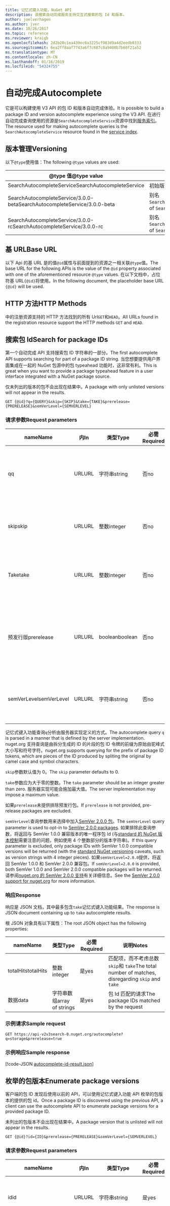 ```yaml
---
title: 记忆式键入功能，NuGet API
description: 该搜索自动完成服务支持交互式搜索的包 Id 和版本。
author: joelverhagen
ms.author: jver
ms.date: 10/26/2017
ms.topic: reference
ms.reviewer: kraigb
ms.openlocfilehash: 2d2b20c1ea439ec0a3225cf983d9a4d2eedb0333
ms.sourcegitcommit: 6ea2ff8aaf7743a6f7c687c8a9400b7b60f21a52
ms.translationtype: MT
ms.contentlocale: zh-CN
ms.lasthandoff: 01/16/2019
ms.locfileid: "54324755"
---
```

# <a name="autocomplete"></a><span data-ttu-id="e88b4-103">自动完成</span><span class="sxs-lookup"><span data-stu-id="e88b4-103">Autocomplete</span></span>

<span data-ttu-id="e88b4-104">它是可以构建使用 V3 API 的包 ID 和版本自动完成体验。</span><span class="sxs-lookup"><span data-stu-id="e88b4-104">It is possible to build a package ID and version autocomplete experience using the V3 API.</span></span> <span data-ttu-id="e88b4-105">在进行自动完成查询使用的资源是`SearchAutocompleteService`资源中找到[服务索引](service-index.md)。</span><span class="sxs-lookup"><span data-stu-id="e88b4-105">The resource used for making autocomplete queries is the `SearchAutocompleteService` resource found in the [service index](service-index.md).</span></span>

## <a name="versioning"></a><span data-ttu-id="e88b4-106">版本管理</span><span class="sxs-lookup"><span data-stu-id="e88b4-106">Versioning</span></span>

<span data-ttu-id="e88b4-107">以下`@type`使用值：</span><span class="sxs-lookup"><span data-stu-id="e88b4-107">The following `@type` values are used:</span></span>

<span data-ttu-id="e88b4-108">@type 值</span><span class="sxs-lookup"><span data-stu-id="e88b4-108">@type value</span></span>                          | <span data-ttu-id="e88b4-109">说明</span><span class="sxs-lookup"><span data-stu-id="e88b4-109">Notes</span></span>
------------------------------------ | -----
<span data-ttu-id="e88b4-110">SearchAutocompleteService</span><span class="sxs-lookup"><span data-stu-id="e88b4-110">SearchAutocompleteService</span></span>            | <span data-ttu-id="e88b4-111">初始版本</span><span class="sxs-lookup"><span data-stu-id="e88b4-111">The initial release</span></span>
<span data-ttu-id="e88b4-112">SearchAutocompleteService/3.0.0-beta</span><span class="sxs-lookup"><span data-stu-id="e88b4-112">SearchAutocompleteService/3.0.0-beta</span></span> | <span data-ttu-id="e88b4-113">别名 `SearchAutocompleteService`</span><span class="sxs-lookup"><span data-stu-id="e88b4-113">Alias of `SearchAutocompleteService`</span></span>
<span data-ttu-id="e88b4-114">SearchAutocompleteService/3.0.0-rc</span><span class="sxs-lookup"><span data-stu-id="e88b4-114">SearchAutocompleteService/3.0.0-rc</span></span>   | <span data-ttu-id="e88b4-115">别名 `SearchAutocompleteService`</span><span class="sxs-lookup"><span data-stu-id="e88b4-115">Alias of `SearchAutocompleteService`</span></span>

## <a name="base-url"></a><span data-ttu-id="e88b4-116">基 URL</span><span class="sxs-lookup"><span data-stu-id="e88b4-116">Base URL</span></span>

<span data-ttu-id="e88b4-117">以下 Api 的基 URL 是的值`@id`属性与前面提到的资源之一相关联`@type`值。</span><span class="sxs-lookup"><span data-stu-id="e88b4-117">The base URL for the following APIs is the value of the `@id` property associated with one of the aforementioned resource `@type` values.</span></span> <span data-ttu-id="e88b4-118">在以下文档中，占位符基 URL`{@id}`将使用。</span><span class="sxs-lookup"><span data-stu-id="e88b4-118">In the following document, the placeholder base URL `{@id}` will be used.</span></span>

## <a name="http-methods"></a><span data-ttu-id="e88b4-119">HTTP 方法</span><span class="sxs-lookup"><span data-stu-id="e88b4-119">HTTP Methods</span></span>

<span data-ttu-id="e88b4-120">中的注册资源支持的 HTTP 方法找到的所有 Url`GET`和`HEAD`。</span><span class="sxs-lookup"><span data-stu-id="e88b4-120">All URLs found in the registration resource support the HTTP methods `GET` and `HEAD`.</span></span>

## <a name="search-for-package-ids"></a><span data-ttu-id="e88b4-121">搜索包 Id</span><span class="sxs-lookup"><span data-stu-id="e88b4-121">Search for package IDs</span></span>

<span data-ttu-id="e88b4-122">第一个自动完成 API 支持搜索包 ID 字符串的一部分。</span><span class="sxs-lookup"><span data-stu-id="e88b4-122">The first autocomplete API supports searching for part of a package ID string.</span></span> <span data-ttu-id="e88b4-123">当您想要提供用户界面集成在一起的 NuGet 包源中的包 typeahead 功能时，这非常有利。</span><span class="sxs-lookup"><span data-stu-id="e88b4-123">This is great when you want to provide a package typeahead feature in a user interface integrated with a NuGet package source.</span></span>

<span data-ttu-id="e88b4-124">仅未列出的版本的包不会出现在结果中。</span><span class="sxs-lookup"><span data-stu-id="e88b4-124">A package with only unlisted versions will not appear in the results.</span></span>

    GET {@id}?q={QUERY}&skip={SKIP}&take={TAKE}&prerelease={PRERELEASE}&semVerLevel={SEMVERLEVEL}

### <a name="request-parameters"></a><span data-ttu-id="e88b4-125">请求参数</span><span class="sxs-lookup"><span data-stu-id="e88b4-125">Request parameters</span></span>

<span data-ttu-id="e88b4-126">name</span><span class="sxs-lookup"><span data-stu-id="e88b4-126">Name</span></span>        | <span data-ttu-id="e88b4-127">内</span><span class="sxs-lookup"><span data-stu-id="e88b4-127">In</span></span>     | <span data-ttu-id="e88b4-128">类型</span><span class="sxs-lookup"><span data-stu-id="e88b4-128">Type</span></span>    | <span data-ttu-id="e88b4-129">必需</span><span class="sxs-lookup"><span data-stu-id="e88b4-129">Required</span></span> | <span data-ttu-id="e88b4-130">说明</span><span class="sxs-lookup"><span data-stu-id="e88b4-130">Notes</span></span>
----------- | ------ | ------- | -------- | -----
<span data-ttu-id="e88b4-131">q</span><span class="sxs-lookup"><span data-stu-id="e88b4-131">q</span></span>           | <span data-ttu-id="e88b4-132">URL</span><span class="sxs-lookup"><span data-stu-id="e88b4-132">URL</span></span>    | <span data-ttu-id="e88b4-133">字符串</span><span class="sxs-lookup"><span data-stu-id="e88b4-133">string</span></span>  | <span data-ttu-id="e88b4-134">否</span><span class="sxs-lookup"><span data-stu-id="e88b4-134">no</span></span>       | <span data-ttu-id="e88b4-135">要与包 Id 进行比较的字符串</span><span class="sxs-lookup"><span data-stu-id="e88b4-135">The string to compare against package IDs</span></span>
<span data-ttu-id="e88b4-136">skip</span><span class="sxs-lookup"><span data-stu-id="e88b4-136">skip</span></span>        | <span data-ttu-id="e88b4-137">URL</span><span class="sxs-lookup"><span data-stu-id="e88b4-137">URL</span></span>    | <span data-ttu-id="e88b4-138">整数</span><span class="sxs-lookup"><span data-stu-id="e88b4-138">integer</span></span> | <span data-ttu-id="e88b4-139">否</span><span class="sxs-lookup"><span data-stu-id="e88b4-139">no</span></span>       | <span data-ttu-id="e88b4-140">要分页的跳过的结果数</span><span class="sxs-lookup"><span data-stu-id="e88b4-140">The number of results to skip, for pagination</span></span>
<span data-ttu-id="e88b4-141">Take</span><span class="sxs-lookup"><span data-stu-id="e88b4-141">take</span></span>        | <span data-ttu-id="e88b4-142">URL</span><span class="sxs-lookup"><span data-stu-id="e88b4-142">URL</span></span>    | <span data-ttu-id="e88b4-143">整数</span><span class="sxs-lookup"><span data-stu-id="e88b4-143">integer</span></span> | <span data-ttu-id="e88b4-144">否</span><span class="sxs-lookup"><span data-stu-id="e88b4-144">no</span></span>       | <span data-ttu-id="e88b4-145">要为分页返回的结果数</span><span class="sxs-lookup"><span data-stu-id="e88b4-145">The number of results to return, for pagination</span></span>
<span data-ttu-id="e88b4-146">预发行版</span><span class="sxs-lookup"><span data-stu-id="e88b4-146">prerelease</span></span>  | <span data-ttu-id="e88b4-147">URL</span><span class="sxs-lookup"><span data-stu-id="e88b4-147">URL</span></span>    | <span data-ttu-id="e88b4-148">boolean</span><span class="sxs-lookup"><span data-stu-id="e88b4-148">boolean</span></span> | <span data-ttu-id="e88b4-149">否</span><span class="sxs-lookup"><span data-stu-id="e88b4-149">no</span></span>       | <span data-ttu-id="e88b4-150">`true` 或`false`确定是否包括[预发行包](../create-packages/prerelease-packages.md)</span><span class="sxs-lookup"><span data-stu-id="e88b4-150">`true` or `false` determining whether to include [pre-release packages](../create-packages/prerelease-packages.md)</span></span>
<span data-ttu-id="e88b4-151">semVerLevel</span><span class="sxs-lookup"><span data-stu-id="e88b4-151">semVerLevel</span></span> | <span data-ttu-id="e88b4-152">URL</span><span class="sxs-lookup"><span data-stu-id="e88b4-152">URL</span></span>    | <span data-ttu-id="e88b4-153">字符串</span><span class="sxs-lookup"><span data-stu-id="e88b4-153">string</span></span>  | <span data-ttu-id="e88b4-154">否</span><span class="sxs-lookup"><span data-stu-id="e88b4-154">no</span></span>       | <span data-ttu-id="e88b4-155">SemVer 1.0.0 版本字符串</span><span class="sxs-lookup"><span data-stu-id="e88b4-155">A SemVer 1.0.0 version string</span></span> 

<span data-ttu-id="e88b4-156">记忆式键入功能查询`q`分析由服务器实现定义的方式。</span><span class="sxs-lookup"><span data-stu-id="e88b4-156">The autocomplete query `q` is parsed in a manner that is defined by the server implementation.</span></span> <span data-ttu-id="e88b4-157">nuget.org 支持查询是由拆分生成的 ID 的片段的包 ID 令牌的前缀为原始由驼峰式大小写和符号字符。</span><span class="sxs-lookup"><span data-stu-id="e88b4-157">nuget.org supports querying for the prefix of package ID tokens, which are pieces of the ID produced by spliting the original by camel case and symbol characters.</span></span>

<span data-ttu-id="e88b4-158">`skip`参数默认值为 0。</span><span class="sxs-lookup"><span data-stu-id="e88b4-158">The `skip` parameter defaults to 0.</span></span>

<span data-ttu-id="e88b4-159">`take`参数应为大于零的整数。</span><span class="sxs-lookup"><span data-stu-id="e88b4-159">The `take` parameter should be an integer greater than zero.</span></span> <span data-ttu-id="e88b4-160">服务器实现可能会施加最大值。</span><span class="sxs-lookup"><span data-stu-id="e88b4-160">The server implementation may impose a maximum value.</span></span>

<span data-ttu-id="e88b4-161">如果`prerelease`未提供排除预发行包。</span><span class="sxs-lookup"><span data-stu-id="e88b4-161">If `prerelease` is not provided, pre-release packages are excluded.</span></span>

<span data-ttu-id="e88b4-162">`semVerLevel`查询参数用来选择中加入[SemVer 2.0.0 包](https://github.com/NuGet/Home/wiki/SemVer2-support-for-nuget.org-%28server-side%29#identifying-semver-v200-packages)。</span><span class="sxs-lookup"><span data-stu-id="e88b4-162">The `semVerLevel` query parameter is used to opt-in to [SemVer 2.0.0 packages](https://github.com/NuGet/Home/wiki/SemVer2-support-for-nuget.org-%28server-side%29#identifying-semver-v200-packages).</span></span>
<span data-ttu-id="e88b4-163">如果排除此查询参数，将返回与 SemVer 1.0.0 兼容版本的唯一程序包 Id (与[standard 的 NuGet 版本控制](../reference/package-versioning.md)需要注意的问题，例如使用 4 个整数部分的版本字符串)。</span><span class="sxs-lookup"><span data-stu-id="e88b4-163">If this query parameter is excluded, only package IDs with SemVer 1.0.0 compatible versions will be returned (with the [standard NuGet versioning](../reference/package-versioning.md) caveats, such as version strings with 4 integer pieces).</span></span>
<span data-ttu-id="e88b4-164">如果`semVerLevel=2.0.0`提供，将返回 SemVer 1.0.0 和 SemVer 2.0.0 兼容包。</span><span class="sxs-lookup"><span data-stu-id="e88b4-164">If `semVerLevel=2.0.0` is provided, both SemVer 1.0.0 and SemVer 2.0.0 compatible packages will be returned.</span></span> <span data-ttu-id="e88b4-165">请参阅[nuget.org 的 SemVer 2.0.0 支持](https://github.com/NuGet/Home/wiki/SemVer2-support-for-nuget.org-%28server-side%29)有关详细信息。</span><span class="sxs-lookup"><span data-stu-id="e88b4-165">See the [SemVer 2.0.0 support for nuget.org](https://github.com/NuGet/Home/wiki/SemVer2-support-for-nuget.org-%28server-side%29) for more information.</span></span>

### <a name="response"></a><span data-ttu-id="e88b4-166">响应</span><span class="sxs-lookup"><span data-stu-id="e88b4-166">Response</span></span>

<span data-ttu-id="e88b4-167">响应是 JSON 文档，其中最多包含`take`记忆式键入功能结果。</span><span class="sxs-lookup"><span data-stu-id="e88b4-167">The response is JSON document containing up to `take` autocomplete results.</span></span>

<span data-ttu-id="e88b4-168">根 JSON 对象具有以下属性：</span><span class="sxs-lookup"><span data-stu-id="e88b4-168">The root JSON object has the following properties:</span></span>

<span data-ttu-id="e88b4-169">name</span><span class="sxs-lookup"><span data-stu-id="e88b4-169">Name</span></span>      | <span data-ttu-id="e88b4-170">类型</span><span class="sxs-lookup"><span data-stu-id="e88b4-170">Type</span></span>             | <span data-ttu-id="e88b4-171">必需</span><span class="sxs-lookup"><span data-stu-id="e88b4-171">Required</span></span> | <span data-ttu-id="e88b4-172">说明</span><span class="sxs-lookup"><span data-stu-id="e88b4-172">Notes</span></span>
--------- | ---------------- | -------- | -----
<span data-ttu-id="e88b4-173">totalHits</span><span class="sxs-lookup"><span data-stu-id="e88b4-173">totalHits</span></span> | <span data-ttu-id="e88b4-174">整数</span><span class="sxs-lookup"><span data-stu-id="e88b4-174">integer</span></span>          | <span data-ttu-id="e88b4-175">是</span><span class="sxs-lookup"><span data-stu-id="e88b4-175">yes</span></span>      | <span data-ttu-id="e88b4-176">匹配项，而不考虑总数`skip`和 `take`</span><span class="sxs-lookup"><span data-stu-id="e88b4-176">The total number of matches, disregarding `skip` and `take`</span></span>
<span data-ttu-id="e88b4-177">数据</span><span class="sxs-lookup"><span data-stu-id="e88b4-177">data</span></span>      | <span data-ttu-id="e88b4-178">字符串数组</span><span class="sxs-lookup"><span data-stu-id="e88b4-178">array of strings</span></span> | <span data-ttu-id="e88b4-179">是</span><span class="sxs-lookup"><span data-stu-id="e88b4-179">yes</span></span>      | <span data-ttu-id="e88b4-180">包 Id 匹配的请求</span><span class="sxs-lookup"><span data-stu-id="e88b4-180">The package IDs matched by the request</span></span>

### <a name="sample-request"></a><span data-ttu-id="e88b4-181">示例请求</span><span class="sxs-lookup"><span data-stu-id="e88b4-181">Sample request</span></span>

    GET https://api-v2v3search-0.nuget.org/autocomplete?q=storage&prerelease=true

### <a name="sample-response"></a><span data-ttu-id="e88b4-182">示例响应</span><span class="sxs-lookup"><span data-stu-id="e88b4-182">Sample response</span></span>

[!code-JSON [autocomplete-id-result.json](./_data/autocomplete-id-result.json)]

## <a name="enumerate-package-versions"></a><span data-ttu-id="e88b4-183">枚举的包版本</span><span class="sxs-lookup"><span data-stu-id="e88b4-183">Enumerate package versions</span></span>

<span data-ttu-id="e88b4-184">客户端的包 ID 发现后使用以前的 API，可以使用记忆式键入功能 API 枚举的包版本的提供的包 id。</span><span class="sxs-lookup"><span data-stu-id="e88b4-184">Once a package ID is discovered using the previous API, a client can use the autocomplete API to enumerate package versions for a provided package ID.</span></span>

<span data-ttu-id="e88b4-185">未列出的包版本不会出现在结果中。</span><span class="sxs-lookup"><span data-stu-id="e88b4-185">A package version that is unlisted will not appear in the results.</span></span>

    GET {@id}?id={ID}&prerelease={PRERELEASE}&semVerLevel={SEMVERLEVEL}

### <a name="request-parameters"></a><span data-ttu-id="e88b4-186">请求参数</span><span class="sxs-lookup"><span data-stu-id="e88b4-186">Request parameters</span></span>

<span data-ttu-id="e88b4-187">name</span><span class="sxs-lookup"><span data-stu-id="e88b4-187">Name</span></span>        | <span data-ttu-id="e88b4-188">内</span><span class="sxs-lookup"><span data-stu-id="e88b4-188">In</span></span>     | <span data-ttu-id="e88b4-189">类型</span><span class="sxs-lookup"><span data-stu-id="e88b4-189">Type</span></span>    | <span data-ttu-id="e88b4-190">必需</span><span class="sxs-lookup"><span data-stu-id="e88b4-190">Required</span></span> | <span data-ttu-id="e88b4-191">说明</span><span class="sxs-lookup"><span data-stu-id="e88b4-191">Notes</span></span>
----------- | ------ | ------- | -------- | -----
<span data-ttu-id="e88b4-192">id</span><span class="sxs-lookup"><span data-stu-id="e88b4-192">id</span></span>          | <span data-ttu-id="e88b4-193">URL</span><span class="sxs-lookup"><span data-stu-id="e88b4-193">URL</span></span>    | <span data-ttu-id="e88b4-194">字符串</span><span class="sxs-lookup"><span data-stu-id="e88b4-194">string</span></span>  | <span data-ttu-id="e88b4-195">是</span><span class="sxs-lookup"><span data-stu-id="e88b4-195">yes</span></span>      | <span data-ttu-id="e88b4-196">要提取的版本的程序包 ID</span><span class="sxs-lookup"><span data-stu-id="e88b4-196">The package ID to fetch versions for</span></span>
<span data-ttu-id="e88b4-197">预发行版</span><span class="sxs-lookup"><span data-stu-id="e88b4-197">prerelease</span></span>  | <span data-ttu-id="e88b4-198">URL</span><span class="sxs-lookup"><span data-stu-id="e88b4-198">URL</span></span>    | <span data-ttu-id="e88b4-199">boolean</span><span class="sxs-lookup"><span data-stu-id="e88b4-199">boolean</span></span> | <span data-ttu-id="e88b4-200">否</span><span class="sxs-lookup"><span data-stu-id="e88b4-200">no</span></span>       | <span data-ttu-id="e88b4-201">`true` 或`false`确定是否包括[预发行包](../create-packages/prerelease-packages.md)</span><span class="sxs-lookup"><span data-stu-id="e88b4-201">`true` or `false` determining whether to include [pre-release packages](../create-packages/prerelease-packages.md)</span></span>
<span data-ttu-id="e88b4-202">semVerLevel</span><span class="sxs-lookup"><span data-stu-id="e88b4-202">semVerLevel</span></span> | <span data-ttu-id="e88b4-203">URL</span><span class="sxs-lookup"><span data-stu-id="e88b4-203">URL</span></span>    | <span data-ttu-id="e88b4-204">字符串</span><span class="sxs-lookup"><span data-stu-id="e88b4-204">string</span></span>  | <span data-ttu-id="e88b4-205">否</span><span class="sxs-lookup"><span data-stu-id="e88b4-205">no</span></span>       | <span data-ttu-id="e88b4-206">SemVer 2.0.0 版本字符串</span><span class="sxs-lookup"><span data-stu-id="e88b4-206">A SemVer 2.0.0 version string</span></span> 

<span data-ttu-id="e88b4-207">如果`prerelease`未提供排除预发行包。</span><span class="sxs-lookup"><span data-stu-id="e88b4-207">If `prerelease` is not provided, pre-release packages are excluded.</span></span>

<span data-ttu-id="e88b4-208">`semVerLevel`查询参数用来参加 SemVer 2.0.0 包。</span><span class="sxs-lookup"><span data-stu-id="e88b4-208">The `semVerLevel` query parameter is used to opt-in to SemVer 2.0.0 packages.</span></span> <span data-ttu-id="e88b4-209">如果排除此查询参数，将返回仅 SemVer 1.0.0 版本。</span><span class="sxs-lookup"><span data-stu-id="e88b4-209">If this query parameter is excluded, only SemVer 1.0.0 versions will be returned.</span></span> <span data-ttu-id="e88b4-210">如果`semVerLevel=2.0.0`提供，将返回 SemVer 1.0.0 和 SemVer 2.0.0 版本。</span><span class="sxs-lookup"><span data-stu-id="e88b4-210">If `semVerLevel=2.0.0` is provided, both SemVer 1.0.0 and SemVer 2.0.0 versions will be returned.</span></span> <span data-ttu-id="e88b4-211">请参阅[nuget.org 的 SemVer 2.0.0 支持](https://github.com/NuGet/Home/wiki/SemVer2-support-for-nuget.org-%28server-side%29)有关详细信息。</span><span class="sxs-lookup"><span data-stu-id="e88b4-211">See the [SemVer 2.0.0 support for nuget.org](https://github.com/NuGet/Home/wiki/SemVer2-support-for-nuget.org-%28server-side%29) for more information.</span></span>

### <a name="response"></a><span data-ttu-id="e88b4-212">响应</span><span class="sxs-lookup"><span data-stu-id="e88b4-212">Response</span></span>

<span data-ttu-id="e88b4-213">响应是 JSON 文档，其中包含按给定的查询参数进行筛选提供的包 ID 的所有包版本。</span><span class="sxs-lookup"><span data-stu-id="e88b4-213">The response is JSON document containing all package versions of the provided package ID, filtering by the given query parameters.</span></span>

<span data-ttu-id="e88b4-214">根 JSON 对象具有以下属性：</span><span class="sxs-lookup"><span data-stu-id="e88b4-214">The root JSON object has the following property:</span></span>

<span data-ttu-id="e88b4-215">name</span><span class="sxs-lookup"><span data-stu-id="e88b4-215">Name</span></span>      | <span data-ttu-id="e88b4-216">类型</span><span class="sxs-lookup"><span data-stu-id="e88b4-216">Type</span></span>             | <span data-ttu-id="e88b4-217">必需</span><span class="sxs-lookup"><span data-stu-id="e88b4-217">Required</span></span> | <span data-ttu-id="e88b4-218">说明</span><span class="sxs-lookup"><span data-stu-id="e88b4-218">Notes</span></span>
--------- | ---------------- | -------- | -----
<span data-ttu-id="e88b4-219">数据</span><span class="sxs-lookup"><span data-stu-id="e88b4-219">data</span></span>      | <span data-ttu-id="e88b4-220">字符串数组</span><span class="sxs-lookup"><span data-stu-id="e88b4-220">array of strings</span></span> | <span data-ttu-id="e88b4-221">是</span><span class="sxs-lookup"><span data-stu-id="e88b4-221">yes</span></span>      | <span data-ttu-id="e88b4-222">由请求匹配的包版本</span><span class="sxs-lookup"><span data-stu-id="e88b4-222">The package versions matched by the request</span></span>

<span data-ttu-id="e88b4-223">中的包版本`data`数组可能包含 SemVer 2.0.0 生成元数据 (例如`1.0.0+metadata`) 如果`semVerLevel=2.0.0`查询字符串中提供。</span><span class="sxs-lookup"><span data-stu-id="e88b4-223">The package versions in the `data` array could contain SemVer 2.0.0 build metadata (e.g. `1.0.0+metadata`) if the `semVerLevel=2.0.0` was provided in the query string.</span></span>

### <a name="sample-request"></a><span data-ttu-id="e88b4-224">示例请求</span><span class="sxs-lookup"><span data-stu-id="e88b4-224">Sample request</span></span>

    GET https://api-v2v3search-0.nuget.org/autocomplete?id=nuget.protocol&prerelease=true

### <a name="sample-response"></a><span data-ttu-id="e88b4-225">示例响应</span><span class="sxs-lookup"><span data-stu-id="e88b4-225">Sample response</span></span>

[!code-JSON [autocomplete-version-result.json](./_data/autocomplete-version-result.json)]
